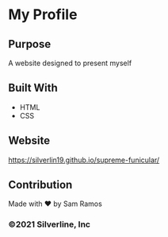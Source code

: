 # My Profile

## Purpose

A website designed to present myself

## Built With

- HTML
- CSS

## Website

https://silverlin19.github.io/supreme-funicular/

## Contribution

Made with ❤️ by Sam Ramos

### ©️2021 Silverline, Inc
